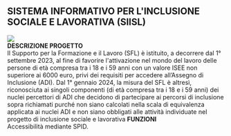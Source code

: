 ## SISTEMA INFORMATIVO PER L'INCLUSIONE SOCIALE E LAVORATIVA (SIISL)
<img src="https://servizi2.inps.it/servizi/w2siisl/assets/img/Group_1010105579.png">
<br>
<b>DESCRIZIONE PROGETTO</b><br>
Il Supporto per la Formazione e il Lavoro (SFL) è istituito, a decorrere dal 1° settembre 2023, al fine di favorire l'attivazione nel mondo del 
lavoro delle persone di età compresa tra i 18 e i 59 anni con un valore ISEE non superiore ai 6000 euro, privi dei requisiti per accedere all’Assegno
di Inclusione (ADI). Dal 1° gennaio 2024, la misura del SFL è altresì, riconosciuta ai singoli componenti (di età compresa tra i 18 e i 59 anni) dei 
nuclei percettori di ADI che decidono di partecipare ai percorsi di inclusione sopra richiamati purché non siano calcolati nella scala di equivalenza
applicata ai nuclei ADI e non siano obbligati alle attività individuate nel progetto di inclusione sociale e lavorativa
<b>FUNZIONI</b>
<br>
Accessibilità mediante SPID.